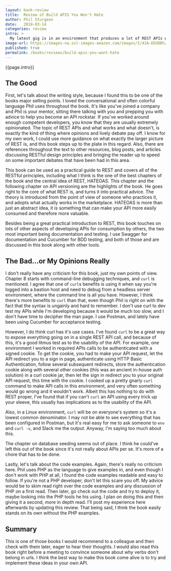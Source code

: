 ```yaml
---
layout: book-review
title:  Review of Build APIS You Won't Hate
author: Phil Sturgeon
date:   2018-03-14
categories: review
intro: >
  My latest gig is in an environment that produces a lot of REST APIs with Swagger documentation for every one. I got this book to dive into the topic of best practices for REST, and how to make APIs that are as usable as possible. I found this book to be a great read, filled with practical advice from someone who has done a lot of work in this area and has found through trial and error, what makes an API not only more easy to consume, but more adaptable to change.
image-url: https://images-na.ssl-images-amazon.com/images/I/41A-D5UDB%2BL._SX382_BO1,204,203,200_.jpg
published: true
permalink: /books/reviews/build-apis-you-wont-hate
---
```

{{page.intro}}

## The Good

First, let's talk about the writing style, because I found this to be one of the books major selling points. I loved the conversational and often colorful language Phil uses throughout the book. It's like you've joined a company and Phil is your mentor, sitting there talking with you and prepping you with advice to help you become an API rockstar. If you've worked around enough competent developers, you know that they are usually extremely opinionated. The topic of REST APIs and what works and what doesn't, is exactly the kind of thing where opinions and lively debate pay off. I know for my own work, I could use more guidance on what exactly the larger picture of REST is, and this book steps up to the plate in this regard. Also, there are references throughout the text to other resources, blog posts, and articles discussing RESTful design principles and bringing the reader up to speed on some important debates that have been had in this area.

This book can be used as a practical guide to REST and covers all of the RESTful principles, including what I think is the one of the best chapters of the book and the central idea of REST, HATEOAS. This chapter and the following chapter on API versioning are the highlights of the book. He goes right to the core of what REST is, and turns it into practical advice. The theory is introduced from the point of view of someone who practices it, and adopts what actually works in the marketplace. HATEOAS is more than just an abstract idea, it is something that can make your API more easily consumed and therefore more valuable.

Besides being a great practical introduction to REST, this book touches on lots of other aspects of developing APIs for consumption by others, the two most important being documentation and testing. I use Swagger for documentation and Cucumber for BDD testing, and both of those and are discussed in this book along with other tools.

## The Bad...or My Opinions Really

I don't really have any criticism for this book, just my own points of view. Chapter 8 starts with command-line debugging techniques, and `curl` is mentioned. I agree that one of `curl`s benefits is using it when say you're logged into a bastion host and need to debug from a headless server environment, where the command line is all you have. However, I think there's more benefits to `curl` than that, even though Phil is right on with the fact that the syntax is ungainly and hard to remember. I don't use curl to dev test my APIs while I'm developing because it would be much too slow, and I don't have time to decipher the man page. I use Postman, and lately have been using Cucumber for acceptance testing.

However, I do think curl has it's use cases. I've found `curl` to be a great way to expose everything going on in a single REST API call, and because of this, it's a good litmus test as to the usability of the API. For example, one environment I worked in required APIs calls to be authenticated with a signed cookie. To get the cookie, you had to make your API request, let the API redirect you to a sign in page, authenticate using HTTP Basic Authentication, follow several subsequent redirects, store the authentication cookie along with several other cookies (this was an ancient in-house auth solution) in a curl cookie jar, then let the sign in redirect you to your original API request, this time with the cookie. I cooked up a pretty gnarly `curl` command to make API calls in this environment, and very often something would go wrong and it wouldn't work. Albeit this has nothing to do with REST proper, I've found that if you can't `curl` an API using every trick up your sleeve, this usually has implications as to the usability of the API.

Also, in a Linux environment, `curl` will be on everyone's system so it's a lowest common denominator. I may not be able to see everything that has been configured in Postman, but it's real easy for me to ask someone to `env` and `curl -v`, and Slack me the output. Anyway, I'm saying too much about this.

The chapter on database seeding seems out of place. I think he could've left this out of the book since it's not really about APIs per se. It's more of a chore that has to be done.

Lastly, let's talk about the code examples. Again, there's really no criticism here. Phil uses PHP as the language to give examples in, and even though I don't work with PHP at all, I found the code examples readable and easy to follow. If you're not a PHP developer, don't let this scare you off. My advice would be to skim read right over the code examples and any discussion of PHP on a first read. Then later, go check out the code and try to deploy it, maybe looking into the PHP tools he his using. I plan on doing this and then giving it a second, more in depth read. I'll post my experience here afterwards by updating this review. That being said, I think the book easily stands on its own without the PHP examples.

## Summary

This is one of those books I would recommend to a colleague and then check with them later, eager to hear their thoughts. I would also read this book right before a meeting to convince someone about why verbs don't belong in urls. I think the best way to make this book come alive is to try and implement these ideas in your own API.
